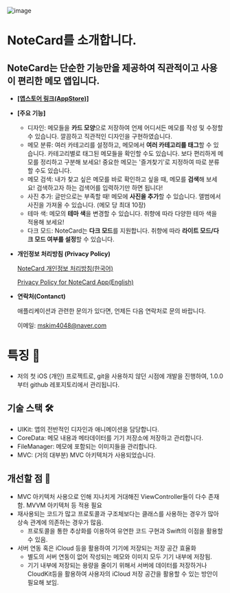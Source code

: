 ![image](https://github.com/user-attachments/assets/370e98a0-b73d-4c83-8d59-5f0500d59ee5)

# NoteCard를 소개합니다.

## NoteCard는 단순한 기능만을 제공하여 직관적이고 사용이 편리한 **메모 앱**입니다.

- **[[앱스토어 링크(AppStore)]](https://apps.apple.com/us/app/notecard-simplest-memo-app/id6476649092)**
- **[주요 기능]**
    - 디자인: 메모들을 **카드 모양**으로 저장하여 언제 어디서든 메모를 작성 및 수정할 수 있습니다. 깔끔하고 직관적인 디자인을 구현하였습니다.
    - 메모 분류: 여러 카테고리를 설정하고, 메모에서 **여러 카테고리를 태그**할 수 있습니다. 카테고리별로 태그된 메모들을 확인할 수도 있습니다. 보다 편리하게 메모를 정리하고 구분해 보세요! 중요한 메모는 '즐겨찾기'로 지정하여 따로 분류할 수도 있습니다.
    - 메모 검색: 내가 찾고 싶은 메모를 바로 확인하고 싶을 때, 메모를 **검색**해 보세요! 검색하고자 하는 검색어를 입력하기만 하면 됩니다!
    - 사진 추가: 글만으로는 부족할 때! 메모에 **사진을 추가**할 수 있습니다. 앨범에서 사진을 가져올 수 있습니다. (메모 당 최대 10장)
    - 테마 색: 메모의 **테마 색**을 변경할 수 있습니다. 취향에 따라 다양한 테마 색을 적용해 보세요!
    - 다크 모드: NoteCard는 **다크 모드**를 지원합니다. 취향에 따라 **라이트 모드/다크 모드 여부를 설정**할 수 있습니다.
- **개인정보 처리방침 (Privacy Policy)**
    
    [NoteCard 개인정보 처리방침(한국어)](https://www.notion.so/NoteCard-0273910b31a84d4aafdd52f4e9e82fc2?pvs=21)
    
    [Privacy Policy for NoteCard App(English)](https://www.notion.so/Privacy-Policy-for-NoteCard-App-English-c5d86d3068a846a2a81f48eff8433172?pvs=21)
    
- **연락처(Contanct)**
    
    애플리케이션과 관련한 문의가 있다면, 언제든 다음 연락처로 문의 바랍니다. 
    
    이메일: mskim4048@naver.com

# 특징 📍

- 저의 첫 iOS (개인) 프로젝트로, git을 사용하지 않던 시점에 개발을 진행하여, 1.0.0 부터 github 레포지토리에서 관리됩니다.
## 기술 스택 🛠️
- UIKit: 앱의 전반적인 디자인과 애니메이션을 담당합니다.
- CoreData: 메모 내용과 메타데이터를 기기 저장소에 저장하고 관리합니다.
- FileManager: 메모에 포함되는 이미지들을 관리합니다.
- MVC: (거의 대부분) MVC 아키텍처가 사용되었습니다.
## 개선할 점 📝
- MVC 아키텍처 사용으로 인해 지나치게 거대해진 ViewController들이 다수 존재함.
  MVVM 아키텍처 등 적용 필요
- 재사용되는 코드가 많고 프로토콜과 구조체보다는 클래스를 사용하는 경우가 많아 상속 관계에 의존하는 경우가 많음.<br/>
  - 프로토콜을 통한 추상화를 이용하여 유연한 코드 구현과 Swift의 이점을 활용할 수 있음.
- 서버 연동 혹은 iCloud 등을 활용하여 기기에 저장되는 저장 공간 효율화<br/>
  - 별도의 서버 연동이 없어 작성되는 메모와 이미지 모두 기기 내부에 저장됨.<br/>
  - 기기 내부에 저장되는 용량을 줄이기 위해서 서버에 데이터를 저장하거나 CloudKit등을 활용하여 사용자의 iCloud 저장 공간을 활용할 수 있는 방안이 필요해 보임.
